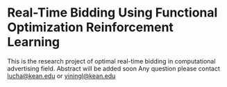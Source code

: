 # Real-Time Bidding Using Functional Optimization Reinforcement Learning
 This is the research project of optimal real-time bidding in computational advertising field. Abstract will be added soon
Any question please contact lucha@kean.edu or yiningl@kean.edu
